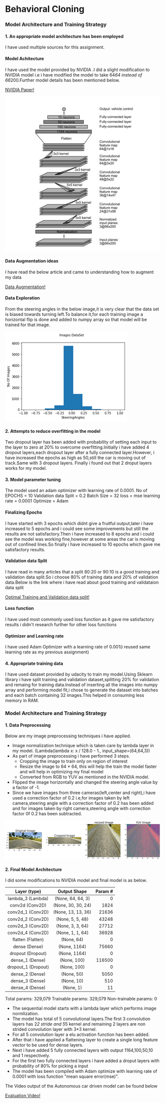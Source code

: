 # **Behavioral Cloning** 

### Model Architecture and Training Strategy

#### 1. An appropriate model architecture has been employed

I have used multiple sources for this assignment.

#### Model Achitecture
I have used the model provided by NVIDIA .I did a slight modification to NVIDIA model i.e i have modified the model to take 64*64 instead of 66*200.Further model details has been mentioned below.

[NVIDIA Paper!](https://images.nvidia.com/content/tegra/automotive/images/2016/solutions/pdf/end-to-end-dl-using-px.pdf)

![NVIDIA](./ExampleImages/NVIDIA.jpeg)

#### Data Augmentation ideas

I have read the below article and came to understanding how to augment my data

[Data Augmentation!](https://junshengfu.github.io/driving-behavioral-cloning/)

#### Data Exploration

From the steering angles in the below image,it is very clear that the data set is biased towards turning left.To balance it,for each training image a horizontal flip is done and added to numpy array so that model will be trained for that image.

![Steering Angles Data](./ExampleImages/SteeringAngleDistribution.png)

#### 2. Attempts to reduce overfitting in the model

Two dropout layer has been added with probability of setting each input to the layer to zero at 20% to overcome overfitting.Initially i have added 4 dropout layers,each dropout layer after a fully connected layer.However, i have increased the epochs as high as 50,still the car is moving out of track.Same with 3 dropout layers. Finally i found out that 2 droput layers works for my model.

#### 3. Model parameter tuning

The model used an adam optimizer with learning rate of 0.0001.
No of EPOCHS = 10
Validation data Split = 0.2
Batch Size = 32
loss = mse
learning rate = 0.0001
Optimize = Adam

#### Finalizing Epochs
I have started with 3 epochs which didnt give a fruitful output,later i have increased to 5 epochs and i could see some improvements but still the results are not satisfactory.Then i have increased to 8 epochs and i could see the model was working fine,however at some areas the car is moving out of confined lines.So finally i have increased to 10 epochs which gave me satisfactory results.
#### Validation data Split
I have read in many articles that a split 80:20 or 90:10 is a good training and validation data split.So i choose 80% of training data and 20% of validation data.Below is the link where i have read about good training and validataion data split

[Optimal Training and Validation data split!](https://stackoverflow.com/questions/13610074/is-there-a-rule-of-thumb-for-how-to-divide-a-dataset-into-training-and-validatio)

#### Loss function
I have used most commonly used loss function as it gave me satisfactory results i didn't research further for other loss functions

#### Optimizer and Learning rate
I have used Adam Optimizer with a learning rate of 0.001(i reused same learning rate as my previous assignment)

#### 4. Appropriate training data

I have used dataset provided by udacity to train my model.Using Sklearn library i have split training and validation dataset,splitting 20% for validation and remaing for training data.Instead of inserting all the images into numpy array and performing model fit,i chose to generate the dataset into batches and each batch containing 32 images.This helped in consuming less memory in RAM.

### Model Architecture and Training Strategy

#### 1. Data Preprocessing
Below are my image preprocessing techniques i have applied.

* Image normalization technique which is taken care by lambda layer in my model.
(Lambda(lambda x: x / 128.0 - 1., input_shape=(64,64,3))
* As part of image preprocessing i have performed 3 steps. 
   * Cropping the image to train only on region of interest
   * Resize the image to 64 * 64, this will help the train the model faster and will help in optimizing my final model
   * Converted from RGB to YUV as mentioned in the NVIDIA model.
* Flipped the image horizontally and changed the steering angle value by a factor of -1.
* Since we have images from three cameras(left,center and right),i have used a correction factor of 0.2 i.e,for images taken by left camera,steering angle with a correction factor of 0.2 has been added and for images taken by right camera,steering angle with correction factor 0f 0.2 has been subtracted.

![preprocessed_image](./ExampleImages/preprocessed_image.png)

#### 2. Final Model Architecture

I did some modifications to NVIDIA model and final model is as below.

| Layer (type)        	|     Output Shape		|    Param #	|
|:---------------------:|:---------------------:|--------------:| 
| lambda_3 (Lambda)     | (None, 64, 64, 3) 	|   0     		|
| conv2d (Conv2D)      	| (None, 30, 30, 24)   	|   1824   		|
| conv2d_1 (Conv2D)		| (None, 13, 13, 36) 	|   21636  		|
| conv2d_2 (Conv2D)    	| (None, 5, 5, 48)    	|   43248  		|
| conv2d_3 (Conv2D)	    | (None, 3, 3, 64)		|   27712  		|
| conv2d_4 (Conv2D)		| (None, 1, 1, 64) 		|   36928  		|
| flatten (Flatten)		| (None, 64)           	|   0    		|
| dense (Dense)  	    | (None, 1164)       	|   75660  		|
| dropout (Dropout)		| (None, 1164)  		|   0     		|
| dense_1 (Dense) 		| (None, 100)			|   116500 		|
| dropout_1 (Dropout)	| (None, 100)			|   0     		|
| dense_2 (Dense)  		| (None, 50)			|   5050   		|
| dense_3 (Dense) 		| (None, 10)			|   510    		|
| dense_4 (Dense)		| (None, 1)				|   11    		|

Total params: 329,079
Trainable params: 329,079
Non-trainable params: 0


* The sequential model starts with a lambda layer which performs image normlization.
* The model has total of 5 convolutional layers.The first 3 convolution layers has 2*2 stride and 5*5 kernel and remaining 2 layers are non strided convolution layer with 3*3 kernel.
* For all 5 convolution layer a elu activation function has been added.
* After that i have applied a flattening layer to create a single long feature vector to be used for dense layers.
* Next i have added 5 fully connected layers with output 1164,100,50,10 and 1 respectively.
* For the first two fully connected layers i have added a droput layers with probability of 80% for picking a input
* The model has been compiled with Adam optimize with learning rate of 0.0001 with loss function "mean square error(mse)".

The Video output of the Autonomous car driven model can be found below

[Evaluation Video!](https://www.youtube.com/watch?v=jFf-MQceb2E)
